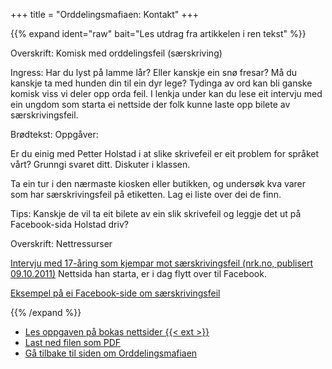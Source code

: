 +++
title = "Orddelingsmafiaen: Kontakt"
+++

<!-- markdownlint-disable MD034 -->

{{% expand ident="raw" bait="Les utdrag fra artikkelen i ren tekst" %}}

Overskrift: Komisk med orddelingsfeil (særskriving)

Ingress: Har du lyst på lamme lår? Eller kanskje ein snø fresar?
Må du kanskje ta med hunden din til ein dyr lege? Tydinga av ord kan bli ganske
komisk viss vi deler opp orda feil. I lenkja under kan du lese eit intervju med ein
ungdom som starta ei nettside der folk kunne laste opp bilete av særskrivingsfeil.

Brødtekst: Oppgåver:

Er du einig med Petter Holstad i at slike skrivefeil er eit problem for språket vårt?
Grunngi svaret ditt. Diskuter i klassen.

Ta ein tur i den nærmaste kiosken eller butikken, og undersøk kva varer som har
særskrivingsfeil på etiketten. Lag ei liste over dei de finn.

Tips: Kanskje de vil ta eit bilete av ein slik skrivefeil og leggje det ut på
Facebook-sida Holstad driv?

Overskrift: Nettressurser

[Intervju med 17-åring som kjempar mot særskrivingsfeil (nrk.no, publisert 09.10.2011)][1]
Nettsida han starta, er i dag flytt over til Facebook.

[Eksempel på ei Facebook-side om særskrivingsfeil][2]

{{% /expand %}}

- [Les oppgaven på bokas nettsider {{< ext >}}][3]  
- [Last ned filen som PDF](kontakt.pdf)  
- [Gå tilbake til siden om Orddelingsmafiaen](../orddelingsmafiaen)

[1]: https://www.nrk.no/nordland/17-aring-kjemper-mot-orddelingsfeil-1.7825450
[2]: https://www.facebook.com/ettord?fref=ts
[3]: https://kontakt1-2-nynorsk.cappelendamm.no/ento/tekst.html?tid=1571135&sek=1544034
